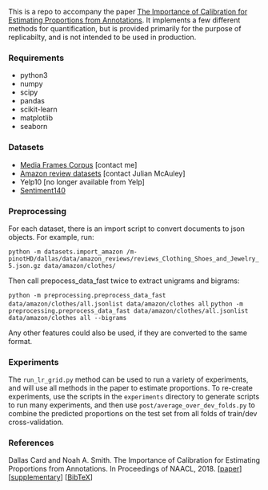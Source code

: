 This is a repo to accompany the paper [The Importance of Calibration for Estimating Proportions from Annotations](https://www.cs.cmu.edu/~dcard/resources/NAACL_2018_main.pdf). It implements a few different methods for quantification, but is provided primarily for the purpose of replicabilty, and is not intended to be used in production.

### Requirements

- python3
- numpy
- scipy
- pandas
- scikit-learn
- matplotlib
- seaborn

### Datasets

- [Media Frames Corpus](http://www.cs.cmu.edu/~dcard/resources/card.acl2015.pdf) [contact me]
- [Amazon review datasets](http://jmcauley.ucsd.edu/data/amazon/) [contact Julian McAuley]
- Yelp10 [no longer available from Yelp]
- [Sentiment140](http://help.sentiment140.com/for-students/)

### Preprocessing

For each dataset, there is an import script to convert documents to json objects. For example, run:

`python -m datasets.import_amazon /m-pinotHD/dallas/data/amazon_reviews/reviews_Clothing_Shoes_and_Jewelry_5.json.gz data/amazon/clothes/`

Then call prepocess_data_fast twice to extract unigrams and bigrams:

`python -m preprocessing.preprocess_data_fast data/amazon/clothes/all.jsonlist data/amazon/clothes all`
`python -m preprocessing.preprocess_data_fast data/amazon/clothes/all.jsonlist data/amazon/clothes all --bigrams`

Any other features could also be used, if they are converted to the same format.

### Experiments

The `run_lr_grid.py` method can be used to run a variety of experiments, and will use all methods in the paper to estimate proportions. To re-create experiments, use the scripts in the `experiments` directory to generate scripts to run many experiments, and then use `post/average_over_dev_folds.py` to combine the predicted proportions on the test set from all folds of train/dev cross-validation.


### References

Dallas Card and Noah A. Smith. The Importance of Calibration for Estimating Proportions from Annotations. In Proceedings of NAACL, 2018. [[paper](https://www.cs.cmu.edu/~dcard/resources/NAACL_2018_main.pdf)] [[supplementary](https://www.cs.cmu.edu/~dcard/resources/NAACL_2018_supplementary.pdf)] [[BibTeX](https://github.com/dallascard/proportions/blob/master/proportions.bib)]